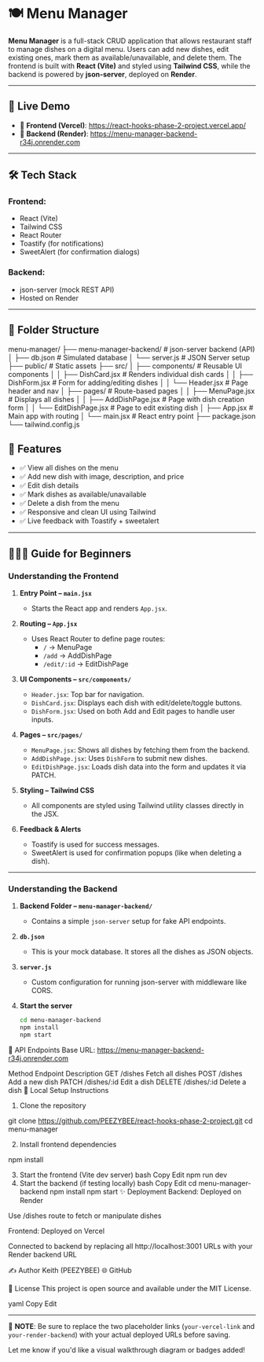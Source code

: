 # 🍽️ Menu Manager

**Menu Manager** is a full-stack CRUD application that allows restaurant staff to manage dishes on a digital menu. Users can add new dishes, edit existing ones, mark them as available/unavailable, and delete them. The frontend is built with **React (Vite)** and styled using **Tailwind CSS**, while the backend is powered by **json-server**, deployed on **Render**.

---

## 🚀 Live Demo

- 🔗 **Frontend (Vercel)**: https://react-hooks-phase-2-project.vercel.app/
- 🔗 **Backend (Render)**: https://menu-manager-backend-r34j.onrender.com
---

## 🛠️ Tech Stack

### Frontend:
- React (Vite)
- Tailwind CSS
- React Router
- Toastify (for notifications)
- SweetAlert (for confirmation dialogs)

### Backend:
- json-server (mock REST API)
- Hosted on Render

---

## 📁 Folder Structure

menu-manager/ ├── menu-manager-backend/ # json-server backend (API) │ ├── db.json # Simulated database │ └── server.js # JSON Server setup ├── public/ # Static assets ├── src/ │ ├── components/ # Reusable UI components │ │ ├── DishCard.jsx # Renders individual dish cards │ │ ├── DishForm.jsx # Form for adding/editing dishes │ │ └── Header.jsx # Page header and nav │ ├── pages/ # Route-based pages │ │ ├── MenuPage.jsx # Displays all dishes │ │ ├── AddDishPage.jsx # Page with dish creation form │ │ └── EditDishPage.jsx # Page to edit existing dish │ ├── App.jsx # Main app with routing │ └── main.jsx # React entry point ├── package.json └── tailwind.config.js


## 🌟 Features

- ✅ View all dishes on the menu
- ✅ Add new dish with image, description, and price
- ✅ Edit dish details
- ✅ Mark dishes as available/unavailable
- ✅ Delete a dish from the menu
- ✅ Responsive and clean UI using Tailwind
- ✅ Live feedback with Toastify + sweetalert

---

## 👩🏽‍💻 Guide for Beginners

### Understanding the Frontend

1. **Entry Point – `main.jsx`**
   - Starts the React app and renders `App.jsx`.

2. **Routing – `App.jsx`**
   - Uses React Router to define page routes:
     - `/` → MenuPage
     - `/add` → AddDishPage
     - `/edit/:id` → EditDishPage

3. **UI Components – `src/components/`**
   - `Header.jsx`: Top bar for navigation.
   - `DishCard.jsx`: Displays each dish with edit/delete/toggle buttons.
   - `DishForm.jsx`: Used on both Add and Edit pages to handle user inputs.

4. **Pages – `src/pages/`**
   - `MenuPage.jsx`: Shows all dishes by fetching them from the backend.
   - `AddDishPage.jsx`: Uses `DishForm` to submit new dishes.
   - `EditDishPage.jsx`: Loads dish data into the form and updates it via PATCH.

5. **Styling – Tailwind CSS**
   - All components are styled using Tailwind utility classes directly in the JSX.

6. **Feedback & Alerts**
   - Toastify is used for success messages.
   - SweetAlert is used for confirmation popups (like when deleting a dish).

---

### Understanding the Backend

1. **Backend Folder – `menu-manager-backend/`**
   - Contains a simple `json-server` setup for fake API endpoints.

2. **`db.json`**
   - This is your mock database. It stores all the dishes as JSON objects.

3. **`server.js`**
   - Custom configuration for running json-server with middleware like CORS.

4. **Start the server**
   ```bash
   cd menu-manager-backend
   npm install
   npm start
📡 API Endpoints
Base URL: https://menu-manager-backend-r34j.onrender.com


Method	        Endpoint	           Description
GET	            /dishes	             Fetch all dishes
POST	          /dishes	             Add a new dish
PATCH	          /dishes/:id	         Edit a dish
DELETE	        /dishes/:id	         Delete a dish
🔧 Local Setup Instructions
1. Clone the repository

git clone https://github.com/PEEZYBEE/react-hooks-phase-2-project.git
cd menu-manager

2. Install frontend dependencies

npm install

3. Start the frontend (Vite dev server)
bash
Copy
Edit
npm run dev
4. Start the backend (if testing locally)
bash
Copy
Edit
cd menu-manager-backend
npm install
npm start
✨ Deployment
Backend:
Deployed on Render

Use /dishes route to fetch or manipulate dishes

Frontend:
Deployed on Vercel

Connected to backend by replacing all http://localhost:3001 URLs with your Render backend URL

✍️ Author
Keith (PEEZYBEE)
🌐 GitHub

📜 License
This project is open source and available under the MIT License.

yaml
Copy
Edit

---

📌 **NOTE**: Be sure to replace the two placeholder links (`your-vercel-link` and `your-render-backend`) with your actual deployed URLs before saving.

Let me know if you'd like a visual walkthrough diagram or badges added!
